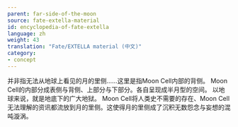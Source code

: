```yaml
---
parent: far-side-of-the-moon
source: fate-extella-material
id: encyclopedia-of-fate-extella
language: zh
weight: 43
translation: "Fate/EXTELLA material (中文)"
category:
- concept
---
```


并非指无法从地球上看见的月的里侧……这里是指Moon Cell内部的背侧。
Moon Cell的内部分成表侧与背侧、上部分与下部分。各自呈现成半月型的空间。
以地球来说，就是地底下的广大地狱。
Moon Cell将人类史不需要的存在、Moon Cell无法理解的资讯都流放到月的里侧。这使得月的里侧成了沉积无数怨念与妄想的混吨漩涡。
